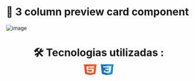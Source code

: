 # 🔰 3 column preview card component
![image](https://user-images.githubusercontent.com/71889483/135727176-14e308b6-9d6a-4133-9a5d-a8b6a5943601.png)
  
<div style="display: inline_block" align="center">
  <h1> 🛠 Tecnologias utilizadas : <br>
  <img align="center" alt="Hashimoto-HTML" height="30" width="40" src="https://raw.githubusercontent.com/devicons/devicon/master/icons/html5/html5-original.svg">
  <img align="center" alt="Hashimoto-CSS" height="30" width="40" src="https://raw.githubusercontent.com/devicons/devicon/master/icons/css3/css3-original.svg">
</div>
